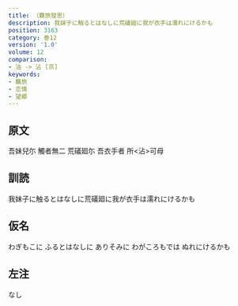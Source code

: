 ```yaml
---
title: （羇旅發思）
description: 我妹子に触るとはなしに荒礒廻に我が衣手は濡れにけるかも
position: 3163
category: 巻12
version: '1.0'
volume: 12
comparison:
- 沽 -> 沾 [京]
keywords:
- 羈旅
- 恋情
- 望郷
---
```


## 原文

吾妹兒尓 觸者無二 荒礒廻尓 吾衣手者 所<沾>可母

## 訓読

我妹子に触るとはなしに荒礒廻に我が衣手は濡れにけるかも

## 仮名

わぎもこに ふるとはなしに ありそみに わがころもでは ぬれにけるかも

## 左注

なし
